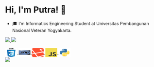 # Hi, I'm Putra! 👋

- :mortar_board: I’m Informatics Engineering Student at Universitas Pembangunan Nasional Veteran Yogyakarta.

<div>    
   <a href="https://github.com/putrabagas">
  <img height="150em" src="https://github-readme-stats.vercel.app/api?username=putrabagas&show_icons=true&theme=tokyonight&include_all_commits=true&count_private=true"/>
  <img height="150em" src="https://github-readme-stats.vercel.app/api/top-langs/?username=putrabagas&layout=compact&theme=tokyonight&langs_count=16"/>
</div>

<div style="display: inline_block"><br>
   <img align="center" height="30" width="40" src="https://github.com/devicons/devicon/blob/master/icons/css3/css3-original-wordmark.svg">
   <img align="center" height="30" width="40" src="https://github.com/devicons/devicon/blob/master/icons/php/php-original.svg">
   <img align="center" height="30" width="40" src="https://github.com/devicons/devicon/blob/master/icons/laravel/laravel-plain.svg">
   <img align="center" height="30" width="40" src="https://github.com/devicons/devicon/blob/master/icons/javascript/javascript-original.svg">
   <img align="center" height="30" width="40" src="https://github.com/devicons/devicon/blob/master/icons/python/python-original.svg">
</div> 
<div>
   <img src="https://gpvc.arturio.dev/putrabagas"/>
 </div

